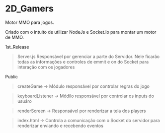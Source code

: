 # 2D_Gamers
Motor MMO para jogos.

Criado com o intuito de utilizar NodeJs e Socket.Io para montar um motor de MMO.

1st_Release
> Server.js
  > Responsável por gerenciar a parte do Servidor.
  > Nele ficarão todas as informações e controles de emmit e on do Socket para interação com os jogadores
 
 Public
 > createGame
  -> Módulo responsável por controlar regras do jogo
 
 > keyboardListener
  -> Módilo responsável por controlar os inputs do usuáro
  
 > renderScreen
  -> Responsável por renderizar a tela dos players
  
 > index.html
  -> Controla a comunicação com o Socket do servidor para renderizar enviando e recebendo eventos
